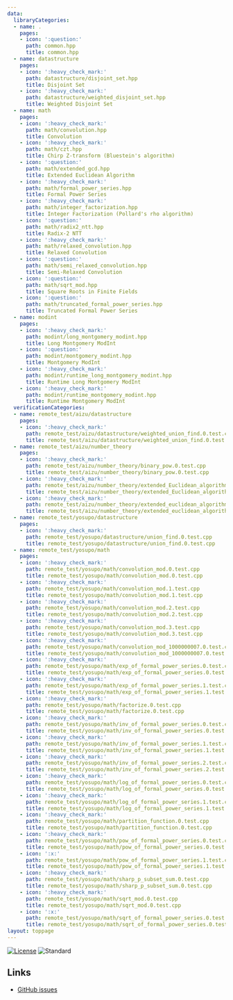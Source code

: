 ```yaml
---
data:
  libraryCategories:
  - name: .
    pages:
    - icon: ':question:'
      path: common.hpp
      title: common.hpp
  - name: datastructure
    pages:
    - icon: ':heavy_check_mark:'
      path: datastructure/disjoint_set.hpp
      title: Disjoint Set
    - icon: ':heavy_check_mark:'
      path: datastructure/weighted_disjoint_set.hpp
      title: Weighted Disjoint Set
  - name: math
    pages:
    - icon: ':heavy_check_mark:'
      path: math/convolution.hpp
      title: Convolution
    - icon: ':heavy_check_mark:'
      path: math/czt.hpp
      title: Chirp Z-transform (Bluestein's algorithm)
    - icon: ':question:'
      path: math/extended_gcd.hpp
      title: Extended Euclidean Algorithm
    - icon: ':heavy_check_mark:'
      path: math/formal_power_series.hpp
      title: Formal Power Series
    - icon: ':heavy_check_mark:'
      path: math/integer_factorization.hpp
      title: Integer Factorization (Pollard's rho algorithm)
    - icon: ':question:'
      path: math/radix2_ntt.hpp
      title: Radix-2 NTT
    - icon: ':heavy_check_mark:'
      path: math/relaxed_convolution.hpp
      title: Relaxed Convolution
    - icon: ':question:'
      path: math/semi_relaxed_convolution.hpp
      title: Semi-Relaxed Convolution
    - icon: ':question:'
      path: math/sqrt_mod.hpp
      title: Square Roots in Finite Fields
    - icon: ':question:'
      path: math/truncated_formal_power_series.hpp
      title: Truncated Formal Power Series
  - name: modint
    pages:
    - icon: ':heavy_check_mark:'
      path: modint/long_montgomery_modint.hpp
      title: Long Montgomery ModInt
    - icon: ':question:'
      path: modint/montgomery_modint.hpp
      title: Montgomery ModInt
    - icon: ':heavy_check_mark:'
      path: modint/runtime_long_montgomery_modint.hpp
      title: Runtime Long Montgomery ModInt
    - icon: ':heavy_check_mark:'
      path: modint/runtime_montgomery_modint.hpp
      title: Runtime Montgomery ModInt
  verificationCategories:
  - name: remote_test/aizu/datastructure
    pages:
    - icon: ':heavy_check_mark:'
      path: remote_test/aizu/datastructure/weighted_union_find.0.test.cpp
      title: remote_test/aizu/datastructure/weighted_union_find.0.test.cpp
  - name: remote_test/aizu/number_theory
    pages:
    - icon: ':heavy_check_mark:'
      path: remote_test/aizu/number_theory/binary_pow.0.test.cpp
      title: remote_test/aizu/number_theory/binary_pow.0.test.cpp
    - icon: ':heavy_check_mark:'
      path: remote_test/aizu/number_theory/extended_Euclidean_algorithm.0.test.cpp
      title: remote_test/aizu/number_theory/extended_Euclidean_algorithm.0.test.cpp
    - icon: ':heavy_check_mark:'
      path: remote_test/aizu/number_theory/extended_euclidean_algorithm.0.test.cpp
      title: remote_test/aizu/number_theory/extended_euclidean_algorithm.0.test.cpp
  - name: remote_test/yosupo/datastructure
    pages:
    - icon: ':heavy_check_mark:'
      path: remote_test/yosupo/datastructure/union_find.0.test.cpp
      title: remote_test/yosupo/datastructure/union_find.0.test.cpp
  - name: remote_test/yosupo/math
    pages:
    - icon: ':heavy_check_mark:'
      path: remote_test/yosupo/math/convolution_mod.0.test.cpp
      title: remote_test/yosupo/math/convolution_mod.0.test.cpp
    - icon: ':heavy_check_mark:'
      path: remote_test/yosupo/math/convolution_mod.1.test.cpp
      title: remote_test/yosupo/math/convolution_mod.1.test.cpp
    - icon: ':heavy_check_mark:'
      path: remote_test/yosupo/math/convolution_mod.2.test.cpp
      title: remote_test/yosupo/math/convolution_mod.2.test.cpp
    - icon: ':heavy_check_mark:'
      path: remote_test/yosupo/math/convolution_mod.3.test.cpp
      title: remote_test/yosupo/math/convolution_mod.3.test.cpp
    - icon: ':heavy_check_mark:'
      path: remote_test/yosupo/math/convolution_mod_1000000007.0.test.cpp
      title: remote_test/yosupo/math/convolution_mod_1000000007.0.test.cpp
    - icon: ':heavy_check_mark:'
      path: remote_test/yosupo/math/exp_of_formal_power_series.0.test.cpp
      title: remote_test/yosupo/math/exp_of_formal_power_series.0.test.cpp
    - icon: ':heavy_check_mark:'
      path: remote_test/yosupo/math/exp_of_formal_power_series.1.test.cpp
      title: remote_test/yosupo/math/exp_of_formal_power_series.1.test.cpp
    - icon: ':heavy_check_mark:'
      path: remote_test/yosupo/math/factorize.0.test.cpp
      title: remote_test/yosupo/math/factorize.0.test.cpp
    - icon: ':heavy_check_mark:'
      path: remote_test/yosupo/math/inv_of_formal_power_series.0.test.cpp
      title: remote_test/yosupo/math/inv_of_formal_power_series.0.test.cpp
    - icon: ':heavy_check_mark:'
      path: remote_test/yosupo/math/inv_of_formal_power_series.1.test.cpp
      title: remote_test/yosupo/math/inv_of_formal_power_series.1.test.cpp
    - icon: ':heavy_check_mark:'
      path: remote_test/yosupo/math/inv_of_formal_power_series.2.test.cpp
      title: remote_test/yosupo/math/inv_of_formal_power_series.2.test.cpp
    - icon: ':heavy_check_mark:'
      path: remote_test/yosupo/math/log_of_formal_power_series.0.test.cpp
      title: remote_test/yosupo/math/log_of_formal_power_series.0.test.cpp
    - icon: ':heavy_check_mark:'
      path: remote_test/yosupo/math/log_of_formal_power_series.1.test.cpp
      title: remote_test/yosupo/math/log_of_formal_power_series.1.test.cpp
    - icon: ':heavy_check_mark:'
      path: remote_test/yosupo/math/partition_function.0.test.cpp
      title: remote_test/yosupo/math/partition_function.0.test.cpp
    - icon: ':heavy_check_mark:'
      path: remote_test/yosupo/math/pow_of_formal_power_series.0.test.cpp
      title: remote_test/yosupo/math/pow_of_formal_power_series.0.test.cpp
    - icon: ':x:'
      path: remote_test/yosupo/math/pow_of_formal_power_series.1.test.cpp
      title: remote_test/yosupo/math/pow_of_formal_power_series.1.test.cpp
    - icon: ':heavy_check_mark:'
      path: remote_test/yosupo/math/sharp_p_subset_sum.0.test.cpp
      title: remote_test/yosupo/math/sharp_p_subset_sum.0.test.cpp
    - icon: ':heavy_check_mark:'
      path: remote_test/yosupo/math/sqrt_mod.0.test.cpp
      title: remote_test/yosupo/math/sqrt_mod.0.test.cpp
    - icon: ':x:'
      path: remote_test/yosupo/math/sqrt_of_formal_power_series.0.test.cpp
      title: remote_test/yosupo/math/sqrt_of_formal_power_series.0.test.cpp
layout: toppage
---
```

[![License](https://img.shields.io/github/license/hly1204/library)](https://github.com/hly1204/library/blob/master/LICENSE) ![Standard](https://img.shields.io/badge/C%2B%2B-17-green)

## Links

- [GitHub issues](https://github.com/hly1204/library/issues)
